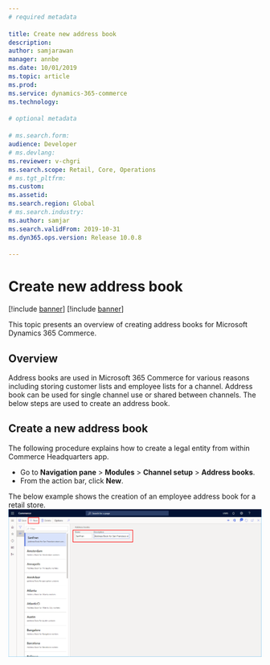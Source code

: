 ```yaml
---
# required metadata

title: Create new address book
description: 
author: samjarawan
manager: annbe
ms.date: 10/01/2019
ms.topic: article
ms.prod: 
ms.service: dynamics-365-commerce
ms.technology: 

# optional metadata

# ms.search.form: 
audience: Developer
# ms.devlang: 
ms.reviewer: v-chgri
ms.search.scope: Retail, Core, Operations
# ms.tgt_pltfrm: 
ms.custom: 
ms.assetid: 
ms.search.region: Global
# ms.search.industry: 
ms.author: samjar
ms.search.validFrom: 2019-10-31
ms.dyn365.ops.version: Release 10.0.8

---
```

# Create new address book

[!include [banner](../includes/preview-banner.md)]
[!include [banner](../includes/banner.md)]

This topic presents an overview of creating address books for Microsoft Dynamics 365 Commerce.

## Overview

Address books are used in Microsoft 365 Commerce for various reasons including storing customer lists and employee lists for a channel.  Address book can be used for single channel use or shared between channels.  The below steps are used to create an address book.

## Create a new address book
The following procedure explains how to create a legal entity from within Commerce Headquarters app.

* Go to **Navigation pane** > **Modules** > **Channel setup** > **Address books**.
* From the action bar, click **New**.

The below example shows the creation of an employee address book for a retail store.
![Employee address book example](media/address-books.png)

